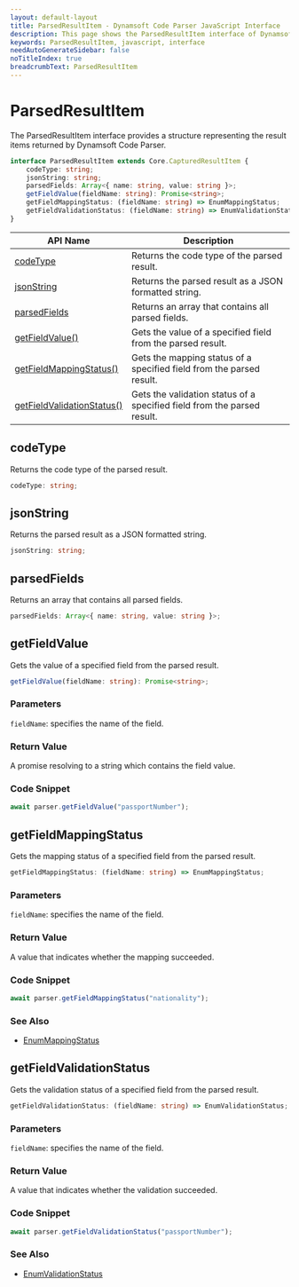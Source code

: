 ```yaml
---
layout: default-layout
title: ParsedResultItem - Dynamsoft Code Parser JavaScript Interface
description: This page shows the ParsedResultItem interface of Dynamsoft Code Parser for JavaScript.
keywords: ParsedResultItem, javascript, interface
needAutoGenerateSidebar: false
noTitleIndex: true
breadcrumbText: ParsedResultItem
---
```


# ParsedResultItem

The ParsedResultItem interface provides a structure representing the result items returned by Dynamsoft Code Parser.

```ts
interface ParsedResultItem extends Core.CapturedResultItem {
    codeType: string;
    jsonString: string;
    parsedFields: Array<{ name: string, value: string }>;
    getFieldValue(fieldName: string): Promise<string>;
    getFieldMappingStatus: (fieldName: string) => EnumMappingStatus;
    getFieldValidationStatus: (fieldName: string) => EnumValidationStatus;
}
```

| API Name                                                | Description                                                             |
| ------------------------------------------------------- | ----------------------------------------------------------------------- |
| [codeType](#codetype)                                   | Returns the code type of the parsed result.                             |
| [jsonString](#jsonstring)                               | Returns the parsed result as a JSON formatted string.                   |
| [parsedFields](#parsedfields)                           | Returns an array that contains all parsed fields.                       |
| [getFieldValue()](#getfieldvalue)                       | Gets the value of a specified field from the parsed result.             |
| [getFieldMappingStatus()](#getfieldmappingstatus)       | Gets the mapping status of a specified field from the parsed result.    |
| [getFieldValidationStatus()](#getfieldvalidationstatus) | Gets the validation status of a specified field from the parsed result. |


## codeType

Returns the code type of the parsed result.

```ts
codeType: string;
```

## jsonString

Returns the parsed result as a JSON formatted string.

```ts
jsonString: string;
```

## parsedFields

Returns an array that contains all parsed fields.

```ts
parsedFields: Array<{ name: string, value: string }>;
```

## getFieldValue

Gets the value of a specified field from the parsed result.

```ts
getFieldValue(fieldName: string): Promise<string>;
```

### Parameters

`fieldName`: specifies the name of the field.

### Return Value

A promise resolving to a string which contains the field value.

### Code Snippet

```js
await parser.getFieldValue("passportNumber");
```

## getFieldMappingStatus

Gets the mapping status of a specified field from the parsed result.

```ts
getFieldMappingStatus: (fieldName: string) => EnumMappingStatus;
```

### Parameters

`fieldName`: specifies the name of the field.

### Return Value

A value that indicates whether the mapping succeeded.

### Code Snippet

```js
await parser.getFieldMappingStatus("nationality");
```

### See Also

* [EnumMappingStatus](../enum/EnumMappingStatus.md)

## getFieldValidationStatus

Gets the validation status of a specified field from the parsed result.

```ts
getFieldValidationStatus: (fieldName: string) => EnumValidationStatus;
```

### Parameters

`fieldName`: specifies the name of the field.

### Return Value

A value that indicates whether the validation succeeded.

### Code Snippet

```js
await parser.getFieldValidationStatus("passportNumber");
```

### See Also

* [EnumValidationStatus](../enum/EnumValidationStatus.md)
